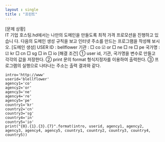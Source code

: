 ```yaml
---
layout : single
title : "프린트"
---
```

[문제 상황]  
IT 기업 호스팅.hd에서는 나만의 도메인을 만들도록 최적 가격 프로모션을 진행하고 있습니 다. 다음의 도메인 생성 규칙을 보고 인터넷 주소를 만드는 프로그램을 작성해 보시오. 
[도메인 생성] 
USER ID : bellflower 
기관 : □ co ☑ or □ ne □ re □ pe 국가명 : ☑ kr □ cn □ sg □ in □ io 
[해결 조건] 
① user id, 기관, 국가명을 변수로 만들고 각각의 값을 저장한다. 
② print 문의 format 형식지정자를 이용하여 출력한다. 
③ 프로그램의 실행으로 나타나는 주소는 출력 결과와 같다. 
~~~
intro='http://www'
userid='blellflower'
agency1='co'
agency2='or'
agency3='ne'
agency4='re'
agency5='pe'
country1='kr'
country2='cn'
country3='sg'
country4='in'
country5='io'
print("{0}.{1}.{3}.{7}".format(intro, userid, agency1, agency2, agency3, agency4, agency5, country1, country2, country3, country4, country5))
~~~
